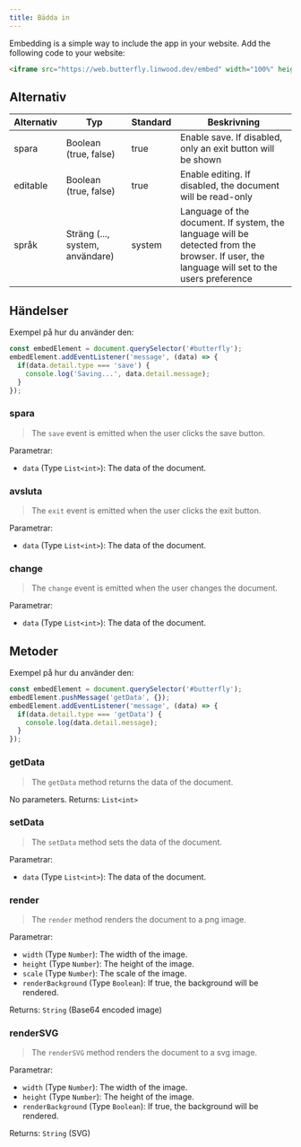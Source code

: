 ```yaml
---
title: Bädda in
---
```


Embedding is a simple way to include the app in your website.
Add the following code to your website:

```html
<iframe src="https://web.butterfly.linwood.dev/embed" width="100%" height="500px" allowtransparency="true"></iframe>
```

## Alternativ

| Alternativ | Typ                                                                                                | Standard | Beskrivning                                                                                                                                                                 |
| ---------- | -------------------------------------------------------------------------------------------------- | -------- | --------------------------------------------------------------------------------------------------------------------------------------------------------------------------- |
| spara      | Boolean (true, false)                                                           | true     | Enable save. If disabled, only an exit button will be shown                                                                                                 |
| editable   | Boolean (true, false)                                                           | true     | Enable editing. If disabled, the document will be read-only                                                                                                 |
| språk      | Sträng (..., system, användare) | system   | Language of the document. If system, the language will be detected from the browser. If user, the language will set to the users preference |

## Händelser

Exempel på hur du använder den:

```javascript
const embedElement = document.querySelector('#butterfly');
embedElement.addEventListener('message', (data) => {
  if(data.detail.type === 'save') {
    console.log('Saving...', data.detail.message);
  }
});
```

### spara

> The `save` event is emitted when the user clicks the save button.

Parametrar:

- `data` (Type `List<int>`): The data of the document.

### avsluta

> The `exit` event is emitted when the user clicks the exit button.

Parametrar:

- `data` (Type `List<int>`): The data of the document.

### change

> The `change` event is emitted when the user changes the document.

Parametrar:

- `data` (Type `List<int>`): The data of the document.

## Metoder

Exempel på hur du använder den:

```javascript
const embedElement = document.querySelector('#butterfly');
embedElement.pushMessage('getData', {});
embedElement.addEventListener('message', (data) => {
  if(data.detail.type === 'getData') {
    console.log(data.detail.message);
  }
});
```

### getData

> The `getData` method returns the data of the document.

No parameters.
Returns: `List<int>`

### setData

> The `setData` method sets the data of the document.

Parametrar:

- `data` (Type `List<int>`): The data of the document.

### render

> The `render` method renders the document to a png image.

Parametrar:

- `width` (Type `Number`): The width of the image.
- `height` (Type `Number`): The height of the image.
- `scale` (Type `Number`): The scale of the image.
- `renderBackground` (Type `Boolean`): If true, the background will be rendered.

Returns: `String` (Base64 encoded image)

### renderSVG

> The `renderSVG` method renders the document to a svg image.

Parametrar:

- `width` (Type `Number`): The width of the image.
- `height` (Type `Number`): The height of the image.
- `renderBackground` (Type `Boolean`): If true, the background will be rendered.

Returns: `String` (SVG)
